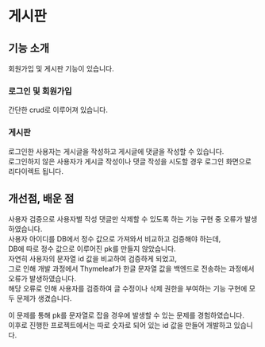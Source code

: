 # 게시판

## 기능 소개
회원가입 및 게시판 기능이 있습니다.

### 로그인 및 회원가입
간단한 crud로 이루어져 있습니다. 



### 게시판
로그인한 사용자는 게시글을 작성하고 게시글에 댓글을 작성할 수 있습니다.   
로그인하지 않은 사용자가 게시글 작성이나 댓글 작성을 시도할 경우 로그인 화면으로 리다이렉트 됩니다.   



## 개선점, 배운 점
사용자 검증으로 사용자별 작성 댓글만 삭제할 수 있도록 하는 기능 구현 중 오류가 발생하였습니다.   
사용자 아이디를 DB에서 정수 값으로 가져와서 비교하고 검증해야 하는데,   
DB에 따로 정수 값으로 이루어진 pk를 만들지 않았습니다.   
자연히 사용자의 문자열 id 값을 비교하여 검증하게 되었고,   
그로 인해 개발 과정에서 Thymeleaf가 한글 문자열 값을 백엔드로 전송하는 과정에서 오류가 발생하였습니다.   
해당 오류로 인해 사용자를 검증하여 글 수정이나 삭제 권한을 부여하는 기능 구현에 모두 문제가 생겼습니다.

이 문제를 통해 pk를 문자열로 잡을 경우에 발생할 수 있는 문제를  경험하였습니다.   
이후로 진행한 프로젝트에서는 따로 숫자로 되어 있는 id 값을 만들어 개발하고 있습니다.